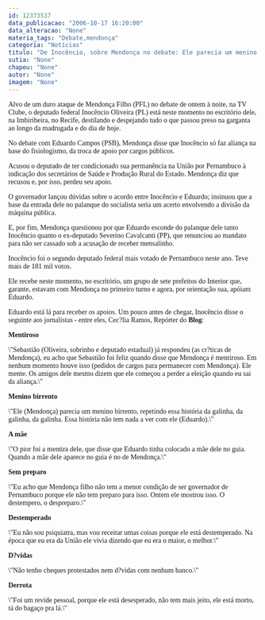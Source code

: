 ```yaml
---
id: 12373537
data_publicacao: "2006-10-17 16:20:00"
data_alteracao: "None"
materia_tags: "Debate,mendonça"
categoria: "Notícias"
titulo: "De Inocêncio, sobre Mendonça no debate: Ele parecia um menino birrento"
sutia: "None"
chapeu: "None"
autor: "None"
imagem: "None"
---
```

<p><P><FONT face=Verdana>Alvo de um duro ataque de Mendonça Filho (PFL) no debate de ontem à noite, na TV Clube, o deputado federal Inocêncio Oliveira (PL) está neste momento no escritório dele, na Imbiribeira, no Recife, destilando e despejando tudo o que passou preso na garganta ao longo da madrugada e do dia de hoje.</FONT></P></p>
<p><P><FONT face=Verdana>No debate com Eduardo Campos (PSB), Mendonça disse que Inocêncio só faz aliança na base do fisiologismo, da troca de apoio por cargos públicos. </FONT></P></p>
<p><P><FONT face=Verdana>Acusou o deputado de ter condicionado sua permanência na União por Pernambuco à indicação dos secretários de Saúde e Produção Rural do Estado. Mendonça diz que recusou e, por isso, perdeu seu apoio.</FONT></P></p>
<p><P><FONT face=Verdana>O governador lançou dúvidas sobre o acordo entre Inocêncio e Eduardo; insinuou que a base da entrada dele no palanque do socialista seria um acerto envolvendo a divisão da máquina pública. </FONT></P></p>
<p><P><FONT face=Verdana>E, por fim, Mendonça questionou por que Eduardo esconde do palanque dele tanto Inocêncio quanto o ex-deputado Severino Cavalcanti (PP), que renunciou ao mandato para não ser cassado sob a acusação de receber mensalinho.</FONT></P></p>
<p><P><FONT face=Verdana>Inocêncio foi o segundo deputado federal mais votado de Pernambuco neste ano. Teve mais de 181 mil votos. </FONT></P></p>
<p><P><FONT face=Verdana>Ele recebe neste momento, no escritório, um grupo de sete prefeitos do Interior que, garante, estavam com Mendonça no primeiro turno e agora, por orientação sua, apóiam Eduardo.</FONT></P></p>
<p><P><FONT face=Verdana>Eduardo está lá para receber os apoios. Um pouco antes de chegar, Inocêncio disse o seguinte aos jornalistas - entre eles, Cec?lia Ramos, Repórter do <STRONG>Blog</STRONG>:</FONT></P></p>
<p><P><FONT face=Verdana><STRONG>Mentiroso</STRONG></FONT></P></p>
<p><P><FONT face=Verdana>\"Sebastião (Oliveira, sobrinho e deputado estadual) já respondeu (as cr?ticas de Mendonça), eu acho que Sebastião foi feliz quando disse que Mendonça é mentiroso. Em nenhum momento houve isso (pedidos de cargos para permanecer com Mendonça). Ele mente. Os amigos dele mesmo dizem que ele começou a perder a eleição quando eu sai da aliança.\"</FONT></P></p>
<p><P><FONT face=Verdana><STRONG>Menino birrento</STRONG></FONT></P></p>
<p><P><FONT face=Verdana>\"Ele (Mendonça) parecia um menino birrento, repetindo essa história da galinha, da galinha, da galinha. Essa história não tem nada a ver com ele (Eduardo).\"</FONT></P></p>
<p><P><FONT face=Verdana><STRONG>A mãe</STRONG></FONT></P></p>
<p><P><FONT face=Verdana>\"O pior foi a mentira dele, que disse que Eduardo tinha colocado a mãe dele no guia. Quando a mãe dele aparece no guia é no de Mendonça.\"</FONT></P></p>
<p><P><FONT face=Verdana><STRONG>Sem preparo</STRONG></FONT></P></p>
<p><P><FONT face=Verdana>\"Eu acho que Mendonça filho não tem a menor condição de ser governador de Pernambuco porque ele não tem preparo para isso. Ontem ele mostrou isso. O destempero, o despreparo.\"</FONT></P></p>
<p><P><FONT face=Verdana><STRONG>Destemperado</STRONG></FONT></P></p>
<p><P><FONT face=Verdana>\"Eu não sou psiquiatra, mas vou receitar umas coisas porque ele está destemperado. Na época que eu era da União ele vivia dizendo que eu era o maior, o melhor.\"</FONT></P></p>
<p><P><FONT face=Verdana><STRONG>D?vidas</STRONG></FONT></P></p>
<p><P><FONT face=Verdana>\"Não tenho cheques protestados nem d?vidas com nenhum banco.\"</FONT></P></p>
<p><P><FONT face=Verdana><STRONG>Derrota</STRONG></FONT></P></p>
<p><P><FONT face=Verdana>\"Foi um revide pessoal, porque ele está desesperado, não tem mais jeito, ele está morto, tá do bagaço pra lá.\"</FONT></P> </p>
